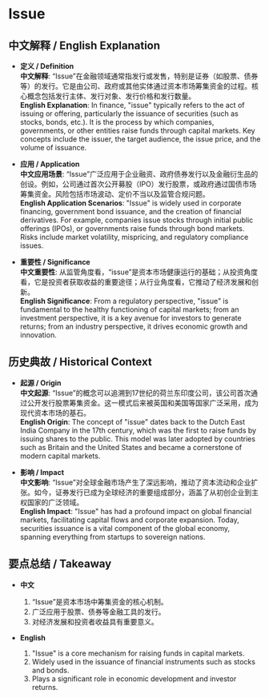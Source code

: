 # Issue

## 中文解释 / English Explanation

* **定义 / Definition**  
  **中文解释**: “Issue”在金融领域通常指发行或发售，特别是证券（如股票、债券等）的发行。它是由公司、政府或其他实体通过资本市场筹集资金的过程。核心概念包括发行主体、发行对象、发行价格和发行数量。  
  **English Explanation**: In finance, "issue" typically refers to the act of issuing or offering, particularly the issuance of securities (such as stocks, bonds, etc.). It is the process by which companies, governments, or other entities raise funds through capital markets. Key concepts include the issuer, the target audience, the issue price, and the volume of issuance.

* **应用 / Application**  
  **中文应用场景**: “Issue”广泛应用于企业融资、政府债券发行以及金融衍生品的创设。例如，公司通过首次公开募股（IPO）发行股票，或政府通过国债市场筹集资金。风险包括市场波动、定价不当以及监管合规问题。  
  **English Application Scenarios**: "Issue" is widely used in corporate financing, government bond issuance, and the creation of financial derivatives. For example, companies issue stocks through initial public offerings (IPOs), or governments raise funds through bond markets. Risks include market volatility, mispricing, and regulatory compliance issues.

* **重要性 / Significance**  
  **中文重要性**: 从监管角度看，“issue”是资本市场健康运行的基础；从投资角度看，它是投资者获取收益的重要途径；从行业角度看，它推动了经济发展和创新。  
  **English Significance**: From a regulatory perspective, "issue" is fundamental to the healthy functioning of capital markets; from an investment perspective, it is a key avenue for investors to generate returns; from an industry perspective, it drives economic growth and innovation.

## 历史典故 / Historical Context

* **起源 / Origin**  
  **中文起源**: “Issue”的概念可以追溯到17世纪的荷兰东印度公司，该公司首次通过公开发行股票筹集资金。这一模式后来被英国和美国等国家广泛采用，成为现代资本市场的基石。  
  **English Origin**: The concept of "issue" dates back to the Dutch East India Company in the 17th century, which was the first to raise funds by issuing shares to the public. This model was later adopted by countries such as Britain and the United States and became a cornerstone of modern capital markets.

* **影响 / Impact**  
  **中文影响**: “Issue”对全球金融市场产生了深远影响，推动了资本流动和企业扩张。如今，证券发行已成为全球经济的重要组成部分，涵盖了从初创企业到主权国家的广泛领域。  
  **English Impact**: "Issue" has had a profound impact on global financial markets, facilitating capital flows and corporate expansion. Today, securities issuance is a vital component of the global economy, spanning everything from startups to sovereign nations.

## 要点总结 / Takeaway

* **中文**  
  1. “Issue”是资本市场中筹集资金的核心机制。  
  2. 广泛应用于股票、债券等金融工具的发行。  
  3. 对经济发展和投资者收益具有重要意义。

* **English**  
  1. "Issue" is a core mechanism for raising funds in capital markets.  
  2. Widely used in the issuance of financial instruments such as stocks and bonds.  
  3. Plays a significant role in economic development and investor returns.